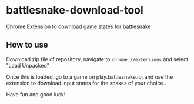 # battlesnake-download-tool
Chrome Extension to download game states for [battlesnake](https://play.battlesnake.io)

## How to use

Download zip file of repository, navigate to `chrome://extensions` and select "Load Unpacked"

Once this is loaded, go to a game on play.battlesnake.io, and use the extension to download input states for the snakes of your choice..

Have fun and good luck!
